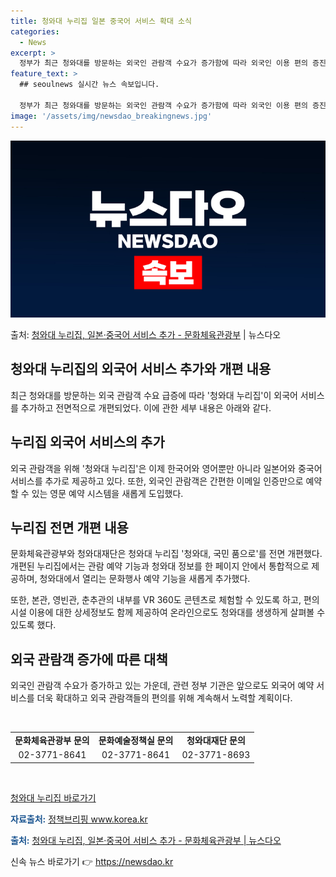 ```yaml
---
title: 청와대 누리집 일본 중국어 서비스 확대 소식
categories:
  - News
excerpt: >
  정부가 최근 청와대를 방문하는 외국인 관람객 수요가 증가함에 따라 외국인 이용 편의 증진을 위해 청와대 누리…
feature_text: >
  ## seoulnews 실시간 뉴스 속보입니다.

  정부가 최근 청와대를 방문하는 외국인 관람객 수요가 증가함에 따라 외국인 이용 편의 증진을 위해 청와대 누리…
image: '/assets/img/newsdao_breakingnews.jpg'
---
```


![뉴스다오 속보](/assets/img/newsdao_breakingnews.jpg)

<p>출처: <a href="https://newsdao.kr/3602" rel="dofollow">청와대 누리집, 일본·중국어 서비스 추가 - 문화체육관광부</a> | 뉴스다오</p>

<h2 data-ke-size="size26">청와대 누리집의 외국어 서비스 추가와 개편 내용</h2>
<p data-ke-size="size16">최근 청와대를 방문하는 외국 관람객 수요 급증에 따라 '청와대 누리집'이 외국어 서비스를 추가하고 전면적으로 개편되었다. 이에 관한 세부 내용은 아래와 같다.</p>

<h2 data-ke-size="size24">누리집 외국어 서비스의 추가</h2>
<p data-ke-size="size16">외국 관람객을 위해 '청와대 누리집'은 이제 한국어와 영어뿐만 아니라 일본어와 중국어 서비스를 추가로 제공하고 있다. 또한, 외국인 관람객은 간편한 이메일 인증만으로 예약할 수 있는 영문 예약 시스템을 새롭게 도입했다.</p>

<h2 data-ke-size="size24">누리집 전면 개편 내용</h2>
<p data-ke-size="size16">문화체육관광부와 청와대재단은 청와대 누리집 '청와대, 국민 품으로'를 전면 개편했다. 개편된 누리집에서는 관람 예약 기능과 청와대 정보를 한 페이지 안에서 통합적으로 제공하며, 청와대에서 열리는 문화행사 예약 기능을 새롭게 추가했다.</p>
<p data-ke-size="size16">또한, 본관, 영빈관, 춘추관의 내부를 VR 360도 콘텐츠로 체험할 수 있도록 하고, 편의시설 이용에 대한 상세정보도 함께 제공하여 온라인으로도 청와대를 생생하게 살펴볼 수 있도록 했다.</p>

<h2 data-ke-size="size24">외국 관람객 증가에 따른 대책</h2>
<p data-ke-size="size16">외국인 관람객 수요가 증가하고 있는 가운데, 관련 정부 기관은 앞으로도 외국어 예약 서비스를 더욱 확대하고 외국 관람객들의 편의를 위해 계속해서 노력할 계획이다.</p>

<p data-ke-size="size16">&nbsp;</p>
<table>
	<tbody>
		<tr>
			<td style="text-align: center; height: 17px;"><b>문화체육관광부 문의</b></td>
			<td style="text-align: center; height: 17px;"><b>문화예술정책실 문의</b></td>
			<td style="text-align: center; height: 17px;"><b>청와대재단 문의</b></td>
		</tr>
		<tr>
			<td style="text-align: center; height: 17px;">02-3771-8641</td>
			<td style="text-align: center; height: 17px;">02-3771-8641</td>
			<td style="text-align: center; height: 17px;">02-3771-8693</td>
		</tr>
	</tbody>
</table>
<p data-ke-size="size16">&nbsp;</p>
<p data-ke-size="size16"><a href="https://opencheongwadae.kr">청와대 누리집 바로가기</a></p>
<p data-ke-size="size16"><b><span style="color: #1a5490;">자료출처:</span></b> <a href="https://newsdao.kr/3602">정책브리핑 www.korea.kr</a></p>
<p data-ke-size="size16"><b><span style="color: #1a5490;">출처:</span></b> <a href="https://newsdao.kr/3602">청와대 누리집, 일본·중국어 서비스 추가 - 문화체육관광부 | 뉴스다오</a></p> 

신속 뉴스 바로가기 👉 <a href="https://newsdao.kr" rel="dofollow">https://newsdao.kr</a>


